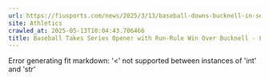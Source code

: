 ```yaml
---
url: https://fiusports.com/news/2025/3/13/baseball-downs-bucknell-in-series-opening-run-rule-victory.aspx
site: Athletics
crawled_at: 2025-05-13T10:04:43.706466
title: Baseball Takes Series Opener with Run-Rule Win Over Bucknell - FIU Athletics
---
```


Error generating fit markdown: '<' not supported between instances of 'int' and 'str'